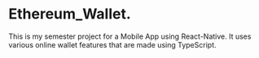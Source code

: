 # Ethereum_Wallet.
This is my semester project for a Mobile App using React-Native. It uses various online wallet features that are made using TypeScript.
